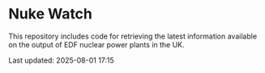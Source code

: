 # Nuke Watch

This repository includes code for retrieving the latest information available on the output of EDF nuclear power plants in the UK.

Last updated: 2025-08-01 17:15